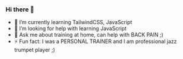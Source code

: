 ### Hi there 👋


- 🌱 I’m currently learning TailwindCSS, JavaScript
- 🤔 I’m looking for help with learning JavaScript
- 💬 Ask me about training at home, can help with BACK PAIN ;)
- ⚡ Fun fact: I was a PERSONAL TRAINER and I am professional jazz trumpet player ;)

